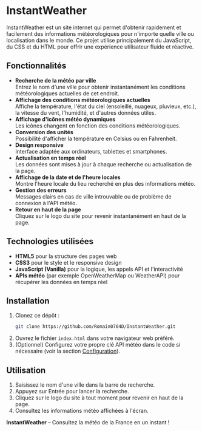 # InstantWeather

InstantWeather est un site internet qui permet d'obtenir rapidement et facilement des informations météorologiques pour n'importe quelle ville ou localisation dans le monde. Ce projet utilise principalement du JavaScript, du CSS et du HTML pour offrir une expérience utilisateur fluide et réactive.

## Fonctionnalités

- **Recherche de la météo par ville**  
  Entrez le nom d'une ville pour obtenir instantanément les conditions météorologiques actuelles de cet endroit.
- **Affichage des conditions météorologiques actuelles**  
  Affiche la température, l'état du ciel (ensoleillé, nuageux, pluvieux, etc.), la vitesse du vent, l'humidité, et d'autres données utiles.
- **Affichage d'icônes météo dynamiques**  
  Les icônes changent en fonction des conditions météorologiques.
- **Conversion des unités**  
  Possibilité d'afficher la température en Celsius ou en Fahrenheit.
- **Design responsive**  
  Interface adaptée aux ordinateurs, tablettes et smartphones.
- **Actualisation en temps réel**  
  Les données sont mises à jour à chaque recherche ou actualisation de la page.
- **Affichage de la date et de l'heure locales**  
  Montre l'heure locale du lieu recherché en plus des informations météo.
- **Gestion des erreurs**  
  Messages clairs en cas de ville introuvable ou de problème de connexion à l'API météo.
- **Retour en haut de la page**  
  Cliquez sur le logo du site pour revenir instantanément en haut de la page.

## Technologies utilisées

- **HTML5** pour la structure des pages web
- **CSS3** pour le style et le responsive design
- **JavaScript (Vanilla)** pour la logique, les appels API et l'interactivité
- **APIs météo** (par exemple OpenWeatherMap ou WeatherAPI) pour récupérer les données en temps réel

## Installation

1. Clonez ce dépôt :
   ```bash
   git clone https://github.com/Romain0704D/InstantWeather.git
   ```
2. Ouvrez le fichier `index.html` dans votre navigateur web préféré.
3. (Optionnel) Configurez votre propre clé API météo dans le code si nécessaire (voir la section [Configuration](#configuration)).

## Utilisation

1. Saisissez le nom d'une ville dans la barre de recherche.
2. Appuyez sur Entrée pour lancer la recherche.
3. Cliquez sur le logo du site à tout moment pour revenir en haut de la page.
4. Consultez les informations météo affichées à l'écran.

**InstantWeather** – Consultez la météo de la France en un instant !
